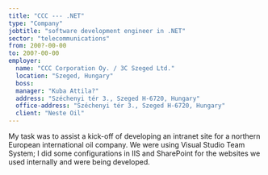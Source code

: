 ```yaml
---
title: "CCC --- .NET"
type: "Company"
jobtitle: "software development engineer in .NET"
sector: "telecommunications"
from: 200?-00-00
to: 200?-00-00
employer:
  name: "CCC Corporation Oy. / 3C Szeged Ltd."
  location: "Szeged, Hungary"
  boss:
  manager: "Kuba Attila?"
  address: "Széchenyi tér 3., Szeged H-6720, Hungary"
  office-address: "Széchenyi tér 3., Szeged H-6720, Hungary"
  client: "Neste Oil"
---
```


My task was to assist a kick-off of developing an intranet site for a northern European international oil company. We were using Visual Studio Team System; I did some configurations in IIS and SharePoint for the websites we used internally and were being developed.